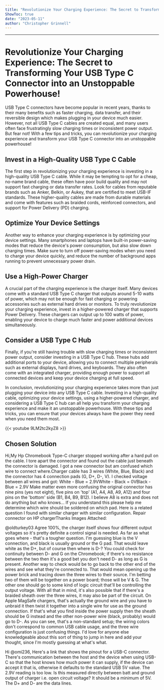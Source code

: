 ```yaml
---
title: "Revolutionize Your Charging Experience: The Secret to Transforming Your USB Type C Connector into an Unstoppable Powerhouse!"
ShowToc: true 
date: "2023-05-11"
author: "Christopher Grinnell"
---
```

*****
# Revolutionize Your Charging Experience: The Secret to Transforming Your USB Type C Connector into an Unstoppable Powerhouse!

USB Type C connectors have become popular in recent years, thanks to their many benefits such as faster charging, data transfer, and their reversible design which makes plugging in your device much easier. However, not all USB Type C cables are created equal, and many users often face frustratingly slow charging times or inconsistent power output. But fear not! With a few tips and tricks, you can revolutionize your charging experience and transform your USB Type C connector into an unstoppable powerhouse!

## Invest in a High-Quality USB Type C Cable

The first step in revolutionizing your charging experience is investing in a high-quality USB Type C cable. While it may be tempting to opt for a cheap, no-name brand cable, these often have poor build quality and may not support fast charging or data transfer rates. Look for cables from reputable brands such as Anker, Belkin, or Aukey, that are certified to meet USB-IF standards. These higher-quality cables are made from durable materials and come with features such as braided cords, reinforced connectors, and support for Power Delivery (PD) charging.

## Optimize Your Device Settings

Another way to enhance your charging experience is by optimizing your device settings. Many smartphones and laptops have built-in power-saving modes that reduce the device's power consumption, but also slow down charging times. Make sure to turn off power-saving modes when you need to charge your device quickly, and reduce the number of background apps running to prevent unnecessary power drain.

## Use a High-Power Charger

A crucial part of the charging experience is the charger itself. Many devices come with a standard USB Type C charger that outputs around 5-10 watts of power, which may not be enough for fast charging or powering accessories such as external hard drives or monitors. To truly revolutionize your charging experience, invest in a higher-powered charger that supports Power Delivery. These chargers can output up to 100 watts of power, enabling your device to charge much faster and power additional devices simultaneously.

## Consider a USB Type C Hub

Finally, if you're still having trouble with slow charging times or inconsistent power output, consider investing in a USB Type C hub. These hubs add additional ports to your device, allowing you to connect multiple peripherals such as external displays, hard drives, and keyboards. They also often come with an integrated charger, providing enough power to support all connected devices and keep your device charging at full speed.

In conclusion, revolutionizing your charging experience takes more than just plugging your device into any USB Type C cable. Investing in a high-quality cable, optimizing your device settings, using a higher-powered charger, and considering a USB Type C hub can all help you transform your charging experience and make it an unstoppable powerhouse. With these tips and tricks, you can ensure that your devices always have the power they need when you need them most.

{{< youtube 9LM2tc2kyZ8 >}} 



## Chosen Solution
 Hi,My Hp Chromebook Type-C charger stopped working after a hard pull on the cable. I tore apart the connector and found out the cable just beneath the connector is damaged. I got a new connector but am confused which wire to connect where.Charger cable has 3 wires (White, Blue, Black) and the connector has 4 connection pads (G, D+, D-, V). I checked voltage between all wires and got:
White - Blue = 2.9VWhite - Black = 0VBlack - Blue = 2.9V
Make matter even more confusing the original connector has nine pins (yes not eight), five pins on 'top' (A1, A4, A8, A9, A12) and four pins on the 'bottom' side (B1, B4, B9, B12). I believe A8 is extra and does not do anything but who knows...
If you understand this please help me determine which wire should be soldered on which pad.
Here is a related question I found with similar charger with similar configuration. Repair connector on HP chargerThanks
Images Attached:

 @oldturkey03 Agree 100%, the charger itself shows four different output voltages so it's pretty definite a control signal is needed.
As far as what goes where - that's a tougher question. I'm guessing blue is the V connection, and black is usually ground or the G pad. That would leave white as the D+, but of course then where is D-? You could check for continuity between D- and G on the Chromebook; if there's no resistance between the two then it's a good bet you don't need D- as long as G is present.
Another way to check would be to go back to the other end of the wires and see what they're connected to. That would mean opening up the power brick and tracing down the three wires to their source. I'm betting two of them will be together on a power board; those will be V & G. The other one should go to some kind of logic circuit that'll be controlling the output voltage.
With all that in mind, it's also possible that if there's a braided sheath over the three wires, it may also be part of the circuit. On Apple MagSafe chargers, that's actually the ground wire and you have to unbraid it then twist it together into a single wire for use as the ground connection. If that's what you find inside the power supply then the sheath should be G instead and the other non-power wire (black, probably) would go to D-.
As you can see, that's a non-standard setup; the wiring colors don't correspond to common USB cable usage, and the three wire configuration is just confusing things.
I'd love for anyone else knowledgeable about this sort of thing to jump in here and add your thought, since I'm mostly guessing at what's what.

 Hi @omi236,
Here's a link that shows the pinout for a USB-C connector.
There's communication between the host and the device when using USB-C so that the host knows how much power it can supply, if the device can accept it that is, otherwise it defaults to the standard USB 5V value.
The 2.9V reading is too low. Is this measured directly between batt and ground output of charger i.e. open circuit voltage? It should be a minimum of 5V.
The D+ and D- are the data lines.




